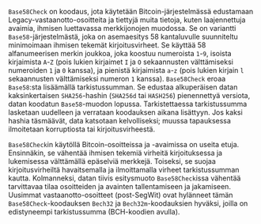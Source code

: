 `Base58Check` on koodaus, jota käytetään Bitcoin-järjestelmässä edustamaan Legacy-vastaanotto-osoitteita ja tiettyjä muita tietoja, kuten laajennettuja avaimia, ihmisen luettavassa merkkijonojen muodossa. Se on variantti `Base58`-järjestelmästä, joka on asemaesitys 58 kantaluvulle suunniteltu minimoimaan ihmisen tekemät kirjoitusvirheet. Se käyttää 58 alfanumeerisen merkin joukkoa, joka koostuu numeroista `1`-`9`, isoista kirjaimista `A`-`Z` (pois lukien kirjaimet `I` ja `O` sekaannusten välttämiseksi numeroiden `1` ja `0` kanssa), ja pienistä kirjaimista `a`-`z` (pois lukien kirjain `l` sekaannusten välttämiseksi numeron `1` kanssa). `Base58Check` eroaa `Base58`:sta lisäämällä tarkistussumman. Se edustaa alkuperäisen datan kaksinkertaisen `SHA256`-hashin (`SHA256d` tai `HASH256`) pienennettyä versiota, datan koodatun `Base58`-muodon lopussa. Tarkistettaessa tarkistussumma lasketaan uudelleen ja verrataan koodauksen aikana lisättyyn. Jos kaksi hashia täsmäävät, data katsotaan kelvolliseksi; muussa tapauksessa ilmoitetaan korruptiosta tai kirjoitusvirheestä.

`Base58Check`in käytöllä Bitcoin-osoitteissa ja -avaimissa on useita etuja. Ensinnäkin, se vähentää ihmisen tekemiä virheitä kirjoituksessa ja lukemisessa välttämällä epäselviä merkkejä. Toiseksi, se suojaa kirjoitusvirheiltä havaitsemalla ja ilmoittamalla virheet tarkistussumman kautta. Kolmanneksi, datan tiivis esitysmuoto `Base58Check`issa vähentää tarvittavaa tilaa osoitteiden ja avainten tallentamiseen ja jakamiseen. Uusimmat vastaanotto-osoitteet (post-SegWit) ovat hylänneet tämän `Base58Check`-koodauksen `Bech32` ja `Bech32m`-koodauksien hyväksi, joilla on edistyneempi tarkistussumma (BCH-koodien avulla).